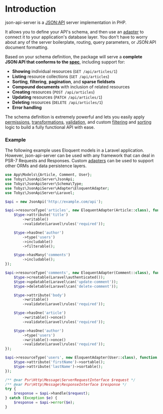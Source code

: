 # Introduction

json-api-server is a [JSON:API](http://jsonapi.org) server implementation in PHP.

It allows you to define your API's schema, and then use an [adapter](adapters.md) to connect it to your application's database layer. You don't have to worry about any of the server boilerplate, routing, query parameters, or JSON:API document formatting.

Based on your schema definition, the package will serve a **complete JSON:API that conforms to the [spec](https://jsonapi.org/format/)**, including support for:

- **Showing** individual resources (`GET /api/articles/1`)
- **Listing** resource collections (`GET /api/articles`)
- **Sorting**, **filtering**, **pagination**, and **sparse fieldsets**
- **Compound documents** with inclusion of related resources
- **Creating** resources (`POST /api/articles`)
- **Updating** resources (`PATCH /api/articles/1`)
- **Deleting** resources (`DELETE /api/articles/1`)
- **Error handling**

The schema definition is extremely powerful and lets you easily apply [permissions](visibility.md), [transformations](writing.md#transformers), [validation](writing.md#validation), and custom [filtering](filtering.md) and [sorting](sorting.md) logic to build a fully functional API with ease.

### Example

The following example uses Eloquent models in a Laravel application. However, json-api-server can be used with any framework that can deal in PSR-7 Requests and Responses. Custom [adapters](adapters.md) can be used to support other ORMs and data persistence layers.

```php
use App\Models\{Article, Comment, User};
use Tobyz\JsonApiServer\JsonApi;
use Tobyz\JsonApiServer\Schema\Type;
use Tobyz\JsonApiServer\Adapter\EloquentAdapter;
use Tobyz\JsonApiServer\Laravel;

$api = new JsonApi('http://example.com/api');

$api->resourceType('articles', new EloquentAdapter(Article::class), function (Type $type) {
    $type->attribute('title')
        ->writable()
        ->validate(Laravel\rules('required'));

    $type->hasOne('author')
        ->type('users')
        ->includable()
        ->filterable();

    $type->hasMany('comments')
        ->includable();
});

$api->resourceType('comments', new EloquentAdapter(Comment::class), function (Type $type) {
    $type->creatable(Laravel\authenticated());
    $type->updatable(Laravel\can('update-comment'));
    $type->deletable(Laravel\can('delete-comment'));

    $type->attribute('body')
        ->writable()
        ->validate(Laravel\rules('required'));

    $type->hasOne('article')
        ->writable()->once()
        ->validate(Laravel\rules('required'));

    $type->hasOne('author')
        ->type('users')
        ->writable()->once()
        ->validate(Laravel\rules('required'));
});

$api->resourceType('users', new EloquentAdapter(User::class), function (Type $type) {
    $type->attribute('firstName')->sortable();
    $type->attribute('lastName')->sortable();
});

/** @var Psr\Http\Message\ServerRequestInterface $request */
/** @var Psr\Http\Message\ResponseInterface $response */
try {
    $response = $api->handle($request);
} catch (Exception $e) {
    $response = $api->error($e);
}
```
